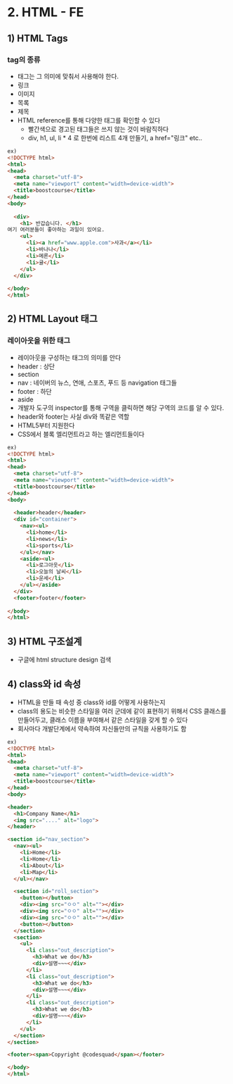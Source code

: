 # 2. HTML - FE
## 1) HTML Tags
### tag의 종류
- 태그는 그 의미에 맞춰서 사용해야 한다.
- 링크
- 이미지
- 목록
- 제목
- HTML reference를 통해 다양한 태그를 확인할 수 있다
  - 빨간색으로 경고된 태그들은 쓰지 않는 것이 바람직하다
  - div, h1, ul, li * 4 로 한번에 리스트 4개 만들기, a href="링크" etc..
```html
ex)
<!DOCTYPE html>
<html>
<head>
  <meta charset="utf-8">
  <meta name="viewport" content="width=device-width">
  <title>boostcourse</title>
</head>
<body>
  
  <div>
    <h1> 반갑습니다. </h1>
여기 여러분들이 좋아하는 과일이 있어요.
    <ul>
      <li><a href="www.apple.com">사과</a></li>
      <li>바나나</li>
      <li>메론</li>
      <li>귤</li>
    </ul>
  </div>
  
</body>
</html>
```
## 2) HTML Layout 태그
### 레이아웃을 위한 태그
- 레이아웃을 구성하는 태그의 의미를 안다
- header : 상단
- section
- nav : 네이버의 뉴스, 연애, 스포츠, 푸드 등 navigation 태그들
- footer : 하단
- aside
- 개발자 도구의 inspector를 통해 구역을 클릭하면 해당 구역의 코드를 알 수 있다.
- header와 footer는 사실 div와 똑같은 역할
- HTML5부터 지원한다
- CSS에서 블록 엘리먼트라고 하는 엘리먼트들이다
```html
ex)
<!DOCTYPE html>
<html>
<head>
  <meta charset="utf-8">
  <meta name="viewport" content="width=device-width">
  <title>boostcourse</title>
</head>
<body>
  
  <header>header</header>
  <div id="container">
    <nav><ul>
      <li>home</li>
      <li>news</li>
      <li>sports</li>
    </ul></nav>
    <aside><ul>
      <li>로그아웃</li>
      <li>오늘의 날씨</li>
      <li>운세</li>
    </ul></aside>
  </div>
  <footer>footer</footer>
  
</body>
</html>
```
## 3) HTML 구조설계
- 구글에 html structure design 검색
## 4) class와 id 속성
- HTML을 만들 때 속성 중 class와 id를 어떻게 사용하는지
- class의 용도는 비슷한 스타일을 여러 군데에 같이 표현하기 위해서 CSS 클래스를 만들어두고, 클래스 이름을 부여해서 같은 스타일을 갖게 할 수 있다
- 회사마다 개발단계에서 약속하여 자신들만의 규칙을 사용하기도 함
```html
ex)
<!DOCTYPE html>
<html>
<head>
  <meta charset="utf-8">
  <meta name="viewport" content="width=device-width">
  <title>boostcourse</title>
</head>
<body>

<header>
  <h1>Company Name</h1>
  <img src="...." alt="logo">
</header>

<section id="nav_section">
  <nav><ul>
    <li>Home</li>
    <li>Home</li>
    <li>About</li>
    <li>Map</li>
  </ul></nav>

  <section id="roll_section">
    <button></button>
    <div><img src="ㅇㅇ" alt=""></div>
    <div><img src="ㅇㅇ" alt=""></div>
    <div><img src="ㅇㅇ" alt=""></div>
    <button></button>
  </section>
  <section>
    <ul>
      <li class="out_description">
        <h3>What we do</h3>
        <div>설명~~~</div>
      </li>
      <li class="out_description">
        <h3>What we do</h3>
        <div>설명~~~</div>
      </li>
      <li class="out_description">
        <h3>What we do</h3>
        <div>설명~~~</div>
      </li>
    </ul>
  </section>
</section>

<footer><span>Copyright @codesquad</span></footer>

</body>
</html>
```